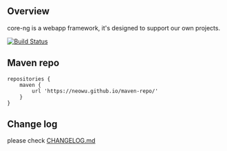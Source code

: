 ## Overview
core-ng is a webapp framework, it's designed to support our own projects.

[![Build Status](https://travis-ci.org/neowu/core-ng-project.svg?branch=master)](https://travis-ci.org/neowu/core-ng-project)

## Maven repo
```
repositories {
    maven {
        url 'https://neowu.github.io/maven-repo/'
    }
}
```

## Change log
please check [CHANGELOG.md](CHANGELOG.md)

